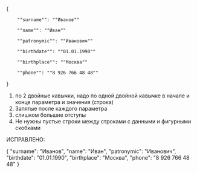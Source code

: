 {

        ""surname"": ""Иванов""

        ""name"": ""Иван""

        ""patronymic"": ""Иванович""

        ""birthdate"": ""01.01.1990""

        ""birthplace"": ""Москва""

        ""phone"": ""8 926 766 48 48""

}

1. по 2 двойные кавычки, надо по одной двойной кавычке в начале и конце параметра и значения (строка)
2. Запятые после каждого параметра
3. слишком большие отступы
4. Не нужны пустые строки между строками с данными и фигурными скобками

ИСПРАВЛЕНО:

{
  "surname": "Иванов",
  "name": "Иван",
  "patronymic": "Иванович",
  "birthdate": "01.01.1990",
  "birthplace": "Москва",
  "phone": "8 926 766 48 48"
}